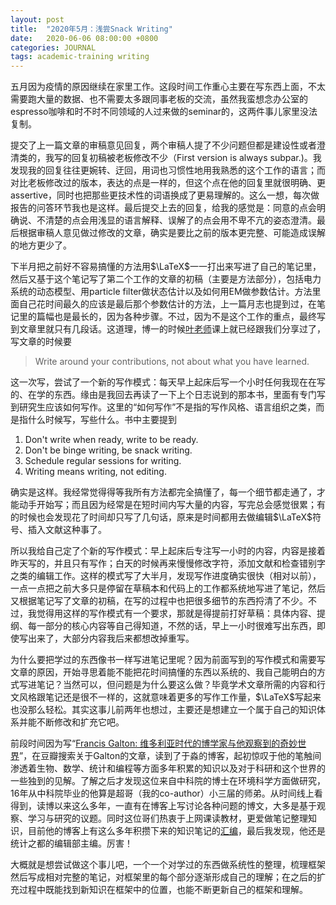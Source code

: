 ```yaml
---
layout: post
title:  "2020年5月：浅尝Snack Writing"
date:   2020-06-06 08:00:00 +0800
categories: JOURNAL
tags: academic-training writing 
---
```


五月因为疫情的原因继续在家里工作。这段时间工作重心主要在写东西上面，不太需要跑大量的数据、也不需要太多跟同事老板的交流，虽然我蛮想念办公室的espresso咖啡和时不时不同领域的人过来做的seminar的，这两件事儿家里没法复制。

提交了上一篇文章的审稿意见回复，两个审稿人提了不少问题但都是建设性或者澄清类的，我写的回复初稿被老板修改不少（First version is always subpar.)。我发现我的回复往往更婉转、迂回，用词也习惯性地用我熟悉的这个工作的语言；而对比老板修改过的版本，表达的点是一样的，但这个点在他的回复里就很明确、更assertive，同时也把那些更技术性的词语换成了更易理解的。这么一想，每次做报告的问答环节我也是这样。最后提交上去的回复，给我的感觉是：同意的点会明确说、不清楚的点会用浅显的语言解释、误解了的点会用不卑不亢的姿态澄清。最后根据审稿人意见做过修改的文章，确实是要比之前的版本更完整、可能造成误解的地方更少了。

下半月把之前好不容易搞懂的方法用$\LaTeX$一一打出来写进了自己的笔记里，然后又基于这个笔记写了第二个工作的文章的初稿（主要是方法部分），包括电力系统的动态模型、用particle filter做状态估计以及如何用EM做参数估计。方法里面自己花时间最久的应该是最后那个参数估计的方法，上一篇月志也提到过，在笔记里的篇幅也是最长的，因为各种步骤。不过，因为不是这个工作的重点，最终写到文章里就只有几段话。这道理，博一的时候[叶老师](https://www.eng.nus.edu.sg/isem/staff/ye-zhisheng/)课上就已经跟我们分享过了，写文章的时候要
> Write around your contributions, not about what you have learned.

这一次写，尝试了一个新的写作模式：每天早上起床后写一个小时任何我现在在写的、在学的东西。缘由是我回去再读了一下上个日志说到的那本书，里面有专门写到研究生应该如何写作。这里的“如何写作”不是指的写作风格、语言组织之类，而是指什么时候写，写些什么。书中主要提到
1. Don't write when ready, write to be ready.
2. Don't be binge writing, be snack writing.
3. Schedule regular sessions for writing.
4. Writing means writing, not editing.

确实是这样。我经常觉得得等我所有方法都完全搞懂了，每一个细节都走通了，才能动手开始写；而且因为经常是在短时间内写大量的内容，写完总会感觉很累；有的时候也会发现花了时间却只写了几句话，原来是时间都用去做编辑$\LaTeX$符号、插入文献这种事了。

所以我给自己定了个新的写作模式：早上起床后专注写一小时的内容，内容是接着昨天写的，并且只有写作；白天的时候再来慢慢修改字符，添加文献和检查错别字之类的编辑工作。这样的模式写了大半月，发现写作进度确实很快（相对以前），一点一点把之前大多只是停留在草稿本和代码上的工作都系统地写进了笔记，然后又根据笔记写了文章的初稿，在写的过程中也把很多细节的东西捋清了不少。不过，我觉得用这样的写作模式有一个要求，那就是得提前打好草稿：具体内容、提纲、每一部分的核心内容等自己得知道，不然的话，早上一小时很难写出东西，即使写出来了，大部分内容我后来都想改掉重写。

为什么要把学过的东西像书一样写进笔记里呢？因为前面写到的写作模式和需要写文章的原因，开始寻思着能不能把花时间搞懂的东西以系统的、我自己能明白的方式写进笔记？当然可以，但问题是为什么要这么做？毕竟学术文章所需的内容和行文风格跟笔记还是很不一样的，这就意味着更多的写作工作量，$\LaTeX$写起来也没那么轻松。其实这事儿前两年也想过，主要还是想建立一个属于自己的知识体系并能不断修改和扩充它吧。

前段时间因为写“[Francis Galton: 维多利亚时代的博学家与他观察到的奇妙世界](https://yangxiaozhou.github.io/data/2020/05/17/francis-galton.html)”，在豆瓣搜索关于Galton的文章，读到了于淼的博客，起初惊叹于他的笔触间渗透着生物、数学、统计和编程等方面多年积累的知识以及对于科研和这个世界的一些独到的见解。了解之后才发现这位来自中科院的博士在环境科学方面做研究，16年从中科院毕业的他算是超哥（我的co-author）小三届的师弟。从时间线上看得到，读博以来这么多年，一直有在博客上写讨论各种问题的博文，大多是基于观察、学习与研究的议题。同时这位哥们热衷于上网课读教材，更爱做笔记整理知识，目前他的博客上有这么多年积攒下来的知识笔记的[汇编](http://yufree.github.io/notes/index.html)，最后我发现，他还是统计之都的编辑部主编。厉害！

大概就是想尝试做这个事儿吧，一个一个对学过的东西做系统性的整理，梳理框架然后写成相对完整的笔记，对框架里的每个部分逐渐形成自己的理解；在之后的扩充过程中既能找到新知识在框架中的位置，也能不断更新自己的框架和理解。









